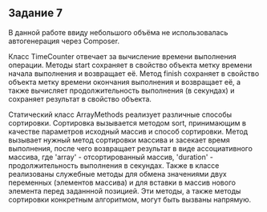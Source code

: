 Задание 7
---------

В данной работе ввиду  небольшого объёма не использовалась автогенерация через Composer.

Класс TimeCounter отвечает за вычисление времени выполнения операции. Методы start сохраняет в свойство объекта метку времени начала выполнения и возвращает её. Метод finish сохраняет в свойство объекта метку времени окончания выполнения и возвращает её, а также вычисляет продолжительность выполнения (в секундах) и сохраняет результат в свойство объекта.

Статический класс ArrayMethods реализует различные способы сортировки. Сортировка вызывается методом sort, принимающим в качестве параметров исходный массив и способ сортировки. Метод вызывает нужный метод сортировки массива и засекает время выполнения, после чего возвращает результат в виде ассоциативного массива, где 'array' - отсортированный массив, 'duration' - продолжительность выполнения в секундах.
Также в классе реализованы служебные методы для обмена значениями двух переменных (элементов массива) и для вставки в массив нового элемента перед заданнной позицией. Эти методы, а также методы сортировки конкретным алгоритмом, могут быть вызваны напрямую.
